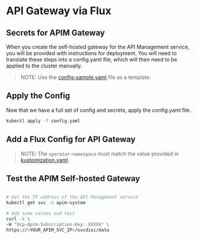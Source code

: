 # API Gateway via Flux

## Secrets for APIM Gateway

When you create the self-hosted gateway for the API Management service, you
will be provided with instructions for deployment. You will need to translate
these steps into a config.yaml file, which will then need to be applied to the
cluster manually.

> NOTE: Use the [config-sample.yaml](config-sample.yaml) file as a template.

## Apply the Config

Now that we have a full set of config and secrets, apply the config.yaml file.

```bash
kubectl apply -f config.yaml
```

## Add a Flux Config for API Gateway

> NOTE: The `operator-namespace` must match the value provided in [kustomization.yaml](kustomization.yaml).

## Test the APIM Self-hosted Gateway

```bash

# Get the IP address of the API Management service
kubectl get svc -n apim-system

# Add some values and test
curl -k \
-H "Ocp-Apim-Subscription-Key: XXXXX" \
https://<YOUR_APIM_SVC_IP>/svcdisc/data

```
